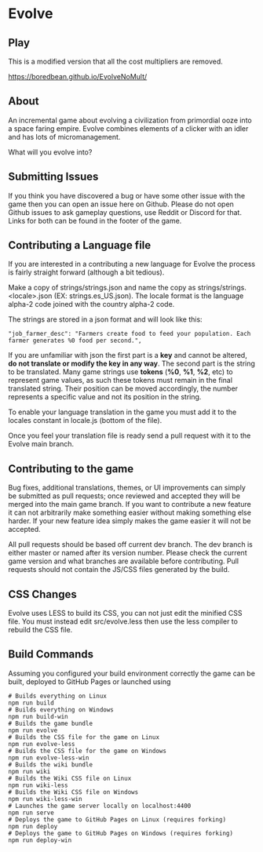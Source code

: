 # Evolve

## Play

This is a modified version that all the cost multipliers are removed.

https://boredbean.github.io/EvolveNoMult/

## About

An incremental game about evolving a civilization from primordial ooze into a space faring empire.
Evolve combines elements of a clicker with an idler and has lots of micromanagement.

What will you evolve into?

## Submitting Issues
If you think you have discovered a bug or have some other issue with the game then you can open an issue here on Github.
Please do not open Github issues to ask gameplay questions, use Reddit or Discord for that.
Links for both can be found in the footer of the game.

## Contributing a Language file
If you are interested in a contributing a new language for Evolve the process is fairly straight forward (although a bit tedious).

Make a copy of strings/strings.json and name the copy as strings/strings.\<locale\>.json (EX: strings.es_US.json). The locale format is the language alpha-2 code joined with the country alpha-2 code.

The strings are stored in a json format and will look like this:
```
"job_farmer_desc": "Farmers create food to feed your population. Each farmer generates %0 food per second.",
```
If you are unfamiliar with json the first part is a **key** and cannot be altered, **do not translate or modify the key in any way**. The second part is the string to be translated. Many game strings use **tokens** (**%0**, **%1**, **%2**, etc) to represent game values, as such these tokens must remain in the final translated string. Their position can be moved accordingly, the number represents a specific value and not its position in the string.

To enable your language translation in the game you must add it to the locales constant in locale.js (bottom of the file).

Once you feel your translation file is ready send a pull request with it to the Evolve main branch.


## Contributing to the game
Bug fixes, additional translations, themes, or UI improvements can simply be submitted as pull requests; once reviewed and accepted they will be merged into the main game branch. If you want to contribute a new feature it can not arbitrarily make something easier without making something else harder. If your new feature idea simply makes the game easier it will not be accepted.

All pull requests should be based off current dev branch.
The dev branch is either master or named after its version number.
Please check the current game version and what branches are available before contributing.
Pull requests should not contain the JS/CSS files generated by the build.

## CSS Changes
Evolve uses LESS to build its CSS, you can not just edit the minified CSS file. You must instead edit src/evolve.less then use the less compiler to rebuild the CSS file.

## Build Commands
Assuming you configured your build environment correctly the game can be built, deployed to GitHub Pages or launched using
```
# Builds everything on Linux
npm run build
# Builds everything on Windows
npm run build-win
# Builds the game bundle
npm run evolve
# Builds the CSS file for the game on Linux
npm run evolve-less
# Builds the CSS file for the game on Windows
npm run evolve-less-win
# Builds the wiki bundle
npm run wiki
# Builds the Wiki CSS file on Linux
npm run wiki-less
# Builds the Wiki CSS file on Windows
npm run wiki-less-win
# Launches the game server locally on localhost:4400
npm run serve
# Deploys the game to GitHub Pages on Linux (requires forking)
npm run deploy
# Deploys the game to GitHub Pages on Windows (requires forking)
npm run deploy-win
```

